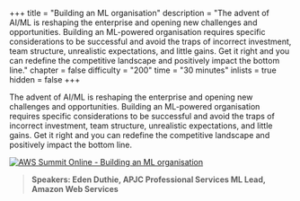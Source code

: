 +++
title = "Building an ML organisation"
description = "The advent of AI/ML is reshaping the enterprise and opening new challenges and opportunities. Building an ML-powered organisation requires specific considerations to be successful and avoid the traps of incorrect investment, team structure, unrealistic expectations, and little gains. Get it right and you can redefine the competitive landscape and positively impact the bottom line."
chapter = false
difficulty = "200"
time = "30 minutes"
inlists = true
hidden = false
+++

The advent of AI/ML is reshaping the enterprise and opening new challenges and opportunities. Building an ML-powered organisation requires specific considerations to be successful and avoid the traps of incorrect investment, team structure, unrealistic expectations, and little gains. Get it right and you can redefine the competitive landscape and positively impact the bottom line.


[![AWS Summit Online - Building an ML organisation](./ml_org.jpg)](https://anz-resources.awscloud.com/aws-summit-online-2020-interact/building-an-ml-organisation-3)

> **Speakers: Eden Duthie, APJC Professional Services ML Lead, Amazon Web Services** 
